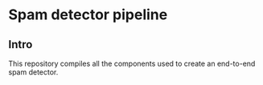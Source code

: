 # Spam detector pipeline

## Intro
This repository compiles all the components used to create an end-to-end spam detector.
